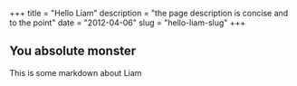 +++
title = "Hello Liam"
description = "the page description is concise and to the point"
date = "2012-04-06"
slug = "hello-liam-slug"
+++

## You absolute monster

This is some markdown about Liam
